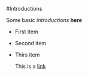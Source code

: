 #Introductions

Some basic *introductions* **here**

- First item
- Second item
- Thirs item

  This is a [link](https://www.google.com/)

  
